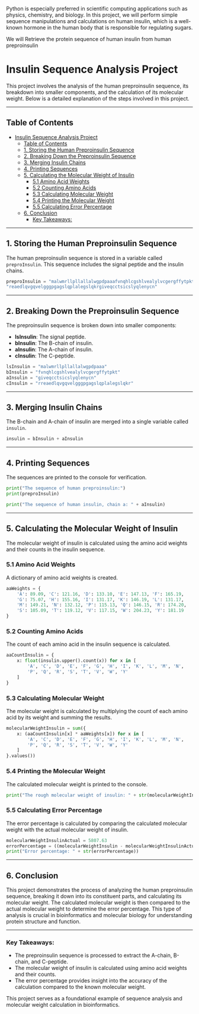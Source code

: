 Python is especially preferred in scientific computing applications such as physics, chemistry, and biology.
In this project, we will perform simple sequence manipulations and calculations on human insulin, which is a well-known hormone in the human body that is responsible for regulating sugars.

We will Retrieve the protein sequence of human insulin from human preproinsulin

# Insulin Sequence Analysis Project

This project involves the analysis of the human preproinsulin sequence, its breakdown into smaller components, and the calculation of its molecular weight. Below is a detailed explanation of the steps involved in this project.

---

## Table of Contents
- [Insulin Sequence Analysis Project](#insulin-sequence-analysis-project)
  - [Table of Contents](#table-of-contents)
  - [1. Storing the Human Preproinsulin Sequence](#1-storing-the-human-preproinsulin-sequence)
  - [2. Breaking Down the Preproinsulin Sequence](#2-breaking-down-the-preproinsulin-sequence)
  - [3. Merging Insulin Chains](#3-merging-insulin-chains)
  - [4. Printing Sequences](#4-printing-sequences)
  - [5. Calculating the Molecular Weight of Insulin](#5-calculating-the-molecular-weight-of-insulin)
    - [5.1 Amino Acid Weights](#51-amino-acid-weights)
    - [5.2 Counting Amino Acids](#52-counting-amino-acids)
    - [5.3 Calculating Molecular Weight](#53-calculating-molecular-weight)
    - [5.4 Printing the Molecular Weight](#54-printing-the-molecular-weight)
    - [5.5 Calculating Error Percentage](#55-calculating-error-percentage)
  - [6. Conclusion](#6-conclusion)
    - [Key Takeaways:](#key-takeaways)

---

## 1. Storing the Human Preproinsulin Sequence

The human preproinsulin sequence is stored in a variable called `preproInsulin`. This sequence includes the signal peptide and the insulin chains.

```python
preproInsulin = "malwmrllpllallalwgpdpaaafvnqhlcgshlvealylvcgergffytpktr" \
"reaedlqvgqvelgggpgagslqplalegslqkrgiveqcctsicslyqlenycn"
```

---

## 2. Breaking Down the Preproinsulin Sequence

The preproinsulin sequence is broken down into smaller components:

- **lsInsulin**: The signal peptide.
- **bInsulin**: The B-chain of insulin.
- **aInsulin**: The A-chain of insulin.
- **cInsulin**: The C-peptide.

```python
lsInsulin = "malwmrllpllallalwgpdpaaa"
bInsulin = "fvnqhlcgshlvealylvcgergffytpkt"
aInsulin = "giveqcctsicslyqlenycn"
cInsulin = "rreaedlqvgqvelgggpgagslqplalegslqkr"
```

---

## 3. Merging Insulin Chains

The B-chain and A-chain of insulin are merged into a single variable called `insulin`.

```python
insulin = bInsulin + aInsulin
```

---

## 4. Printing Sequences

The sequences are printed to the console for verification.

```python
print("The sequence of human preproinsulin:")
print(preproInsulin)

print("The sequence of human insulin, chain a: " + aInsulin)
```

---

## 5. Calculating the Molecular Weight of Insulin

The molecular weight of insulin is calculated using the amino acid weights and their counts in the insulin sequence.

### 5.1 Amino Acid Weights

A dictionary of amino acid weights is created.

```python
aaWeights = {
    'A': 89.09, 'C': 121.16, 'D': 133.10, 'E': 147.13, 'F': 165.19,
    'G': 75.07, 'H': 155.16, 'I': 131.17, 'K': 146.19, 'L': 131.17,
    'M': 149.21, 'N': 132.12, 'P': 115.13, 'Q': 146.15, 'R': 174.20,
    'S': 105.09, 'T': 119.12, 'V': 117.15, 'W': 204.23, 'Y': 181.19
}
```

### 5.2 Counting Amino Acids

The count of each amino acid in the insulin sequence is calculated.

```python
aaCountInsulin = {
    x: float(insulin.upper().count(x)) for x in [
        'A', 'C', 'D', 'E', 'F', 'G', 'H', 'I', 'K', 'L', 'M', 'N', 
        'P', 'Q', 'R', 'S', 'T', 'V', 'W', 'Y'
    ]
}
```

### 5.3 Calculating Molecular Weight

The molecular weight is calculated by multiplying the count of each amino acid by its weight and summing the results.

```python
molecularWeightInsulin = sum({
    x: (aaCountInsulin[x] * aaWeights[x]) for x in [
        'A', 'C', 'D', 'E', 'F', 'G', 'H', 'I', 'K', 'L', 'M', 'N', 
        'P', 'Q', 'R', 'S', 'T', 'V', 'W', 'Y'
    ]
}.values())
```

### 5.4 Printing the Molecular Weight

The calculated molecular weight is printed to the console.

```python
print("The rough molecular weight of insulin: " + str(molecularWeightInsulin))
```

### 5.5 Calculating Error Percentage

The error percentage is calculated by comparing the calculated molecular weight with the actual molecular weight of insulin.

```python
molecularWeightInsulinActual = 5807.63
errorPercentage = ((molecularWeightInsulin - molecularWeightInsulinActual) / molecularWeightInsulinActual) * 100
print("Error percentage: " + str(errorPercentage))
```

---

## 6. Conclusion

This project demonstrates the process of analyzing the human preproinsulin sequence, breaking it down into its constituent parts, and calculating its molecular weight. The calculated molecular weight is then compared to the actual molecular weight to determine the error percentage. This type of analysis is crucial in bioinformatics and molecular biology for understanding protein structure and function.

---

### Key Takeaways:
- The preproinsulin sequence is processed to extract the A-chain, B-chain, and C-peptide.
- The molecular weight of insulin is calculated using amino acid weights and their counts.
- The error percentage provides insight into the accuracy of the calculation compared to the known molecular weight.

This project serves as a foundational example of sequence analysis and molecular weight calculation in bioinformatics.

